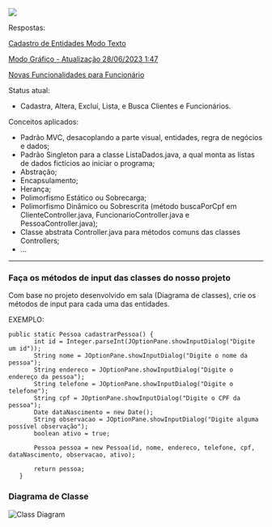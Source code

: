 ![](https://github.com/regis-amaral/ProjetoRavin/blob/26a00626ba9604b7eb31236d6b8e46c22f6fbbad/documentation/printTelaInicial.png)

Respostas:

[Cadastro de Entidades Modo Texto](https://github.com/regis-amaral/ProjetoRavin/blob/atividade2/src/views/Cadastro.java)

[Modo Gráfico - Atualização 28/06/2023 1:47](https://github.com/regis-amaral/ProjetoRavin/blob/atividade2/src/views/CadastroCliente.java)

[Novas Funcionalidades para Funcionário](https://github.com/regis-amaral/ProjetoRavin/blob/atividade2/src/views/CadastroFuncionario.java)

Status atual:
- Cadastra, Altera, Excluí, Lista, e Busca Clientes e Funcionários.

Conceitos aplicados:
- Padrão MVC, desacoplando a parte visual, entidades, regra de negócios e dados;
- Padrão Singleton para a classe ListaDados.java, a qual monta as listas de dados fictícios ao iniciar o programa;
- Abstração;
- Encapsulamento;
- Herança;
- Polimorfismo Estático ou Sobrecarga;
- Polimorfismo Dinâmico ou Sobrescrita (método buscaPorCpf em ClienteController.java, FuncionarioController.java e PessoaController.java);
- Classe abstrata Controller.java para métodos comuns das classes Controllers;
- ...

  
---

### Faça os métodos de input das classes do nosso projeto

Com base no projeto desenvolvido em sala (Diagrama de classes), crie os métodos de input para cada uma das entidades.

EXEMPLO:

```
public static Pessoa cadastrarPessoa() {
       int id = Integer.parseInt(JOptionPane.showInputDialog("Digite um id"));
       String nome = JOptionPane.showInputDialog("Digite o nome da pessoa");
       String endereco = JOptionPane.showInputDialog("Digite o endereço da pessoa");
       String telefone = JOptionPane.showInputDialog("Digite o telefone");
       String cpf = JOptionPane.showInputDialog("Digite o CPF da pessoa");
       Date dataNascimento = new Date();
       String observacao = JOptionPane.showInputDialog("Digite alguma possível observação");
       boolean ativo = true;

       Pessoa pessoa = new Pessoa(id, nome, endereco, telefone, cpf, dataNascimento, observacao, ativo);

       return pessoa;
   }
```

### Diagrama de Classe
![Class Diagram](https://github.com/regis-amaral/ProjetoRavin/blob/522c9d95853c838f20f49375083ab8d39b16bd81/documentation/ClassDiagram.png)

